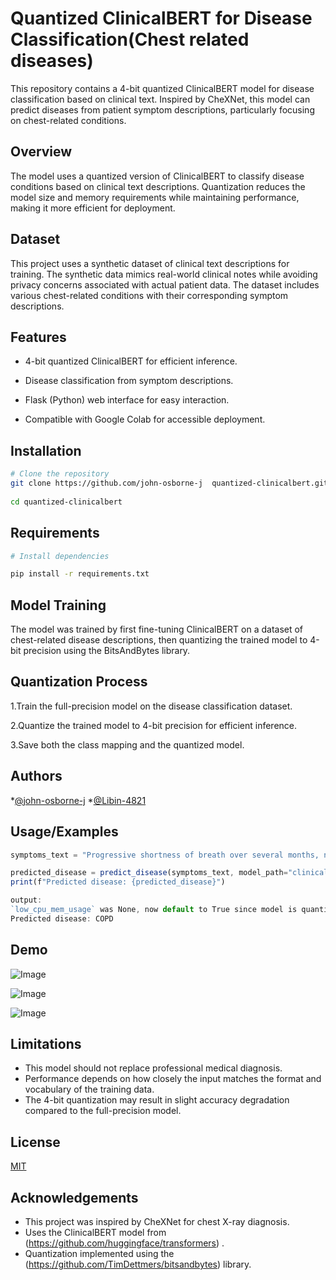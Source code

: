 
# Quantized ClinicalBERT for Disease Classification(Chest related diseases)

This repository contains a 4-bit quantized ClinicalBERT model for disease classification based on clinical text. Inspired by CheXNet, this model can predict diseases from patient symptom descriptions, particularly focusing on chest-related conditions.


## Overview
The model uses a quantized version of ClinicalBERT to classify disease conditions based on clinical text descriptions. Quantization reduces the model size and memory requirements while maintaining performance, making it more efficient for deployment.

## Dataset

This project uses a synthetic dataset of clinical text descriptions for training. The synthetic data mimics real-world clinical notes while avoiding privacy concerns associated with actual patient data. The dataset includes various chest-related conditions with their corresponding symptom descriptions.
## Features
* 4-bit quantized ClinicalBERT for efficient inference.

* Disease classification from symptom descriptions.

* Flask (Python) web interface for easy interaction.

* Compatible with Google Colab for accessible deployment.

## Installation 

```bash
# Clone the repository
git clone https://github.com/john-osborne-j  quantized-clinicalbert.git
 
cd quantized-clinicalbert
```
    
## Requirements
```bash
# Install dependencies

pip install -r requirements.txt
```
## Model Training

The model was trained by first fine-tuning ClinicalBERT on a dataset of chest-related disease descriptions, then quantizing the trained model to 4-bit precision using the BitsAndBytes library.
## Quantization Process

1.Train the full-precision model on the disease classification dataset.

2.Quantize the trained model to 4-bit precision for efficient inference.

3.Save both the class mapping and the quantized model.


## Authors

*[@john-osborne-j](https://github.com/john-osborne-j) 
*[@Libin-4821](https://github.com/Libin-4821)


## Usage/Examples

```javascript
symptoms_text = "Progressive shortness of breath over several months, now worse with minimal exertion. Chronic productive cough especially in the mornings with clear to white sputum. Reports chest tightness but no sharp pain. Long history of smoking 1 pack per day for 30 years."

predicted_disease = predict_disease(symptoms_text, model_path="clinicalbert-4bit-quantized")
print(f"Predicted disease: {predicted_disease}")
```

```javascript
output:
`low_cpu_mem_usage` was None, now default to True since model is quantized.
Predicted disease: COPD

```
## Demo

![Image](https://github.com/user-attachments/assets/57c00e81-e26f-4c2e-bbe1-8adae9d74bd7)

![Image](https://github.com/user-attachments/assets/ccf19d57-a0d4-4fe5-88a7-d30920b0416f)

![Image](https://github.com/user-attachments/assets/bf11a309-ab09-4229-ac8e-ed2213fa52ca)

## Limitations

* This model should not replace professional medical diagnosis.
* Performance depends on how closely the  input matches the format and vocabulary of the training data.
* The 4-bit quantization may result in slight accuracy degradation compared to the full-precision model.
## License

[MIT](https://choosealicense.com/licenses/mit/)


## Acknowledgements

* This project was inspired by CheXNet for chest X-ray diagnosis.
* Uses the ClinicalBERT model from (https://github.com/huggingface/transformers) .
* Quantization implemented using the (https://github.com/TimDettmers/bitsandbytes) library.



